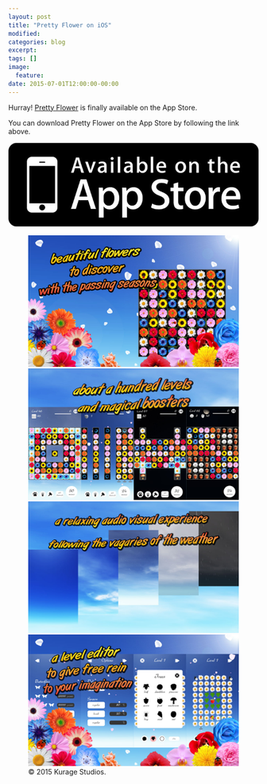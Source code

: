 ```yaml
---
layout: post
title: "Pretty Flower on iOS"
modified:
categories: blog
excerpt:
tags: []
image:
  feature:
date: 2015-07-01T12:00:00-00:00
---
```


Hurray! <a href="/games/pretty-flower">Pretty Flower</a> is finally available on the App Store.

You can download Pretty Flower on the App Store by following the link above.

<a href="https://itunes.apple.com/us/app/pretty-flower/id959966566?mt=8" target="_blank">
	<img src="/images/appstore.jpg" alt="Available on the App Store" />
</a>

<figure class="half">
	<a href="/images/pretty-flower/en-flower.jpg">
		<img src="/images/pretty-flower/en-flower.jpg" alt="image" />
	</a>
	<a href="/images/pretty-flower/en-level.jpg">
		<img src="/images/pretty-flower/en-level.jpg" alt="image" />
	</a>
	<a href="/images/pretty-flower/en-weather.jpg">
		<img src="/images/pretty-flower/en-weather.jpg" alt="image" />
	</a>
	<a href="/images/pretty-flower/en-editor.jpg">
		<img src="/images/pretty-flower/en-editor.jpg" alt="image" />
	</a>
	<figcaption>© 2015 Kurage Studios.</figcaption>
</figure>